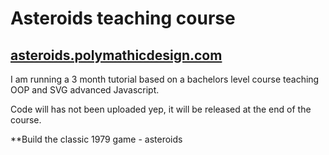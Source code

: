 # Asteroids teaching course

## [asteroids.polymathicdesign.com](https://polymathicdesign.com/asteroids.polymathicdesign.com/)

I am running a 3 month tutorial based on a bachelors level course teaching OOP and SVG advanced Javascript.

Code will has not been uploaded yep, it will be released at the end of the course.

**Build the classic 1979 game - asteroids
